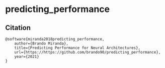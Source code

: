 # predicting_performance


## Citation
```
@software{miranda2018predicting_performance,
    author={Brando Miranda},
    title={Predicting Performance for Neural Architectures},
    url={https://https://github.com/brando90/predicting_performance},
    year={2021}
}
```
